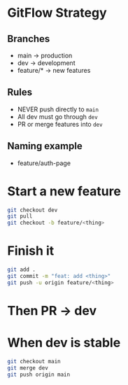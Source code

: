 # GitFlow Strategy

## Branches

- main → production
- dev → development
- feature/\* → new features

## Rules

- NEVER push directly to `main`
- All dev must go through `dev`
- PR or merge features into `dev`

## Naming example

- feature/auth-page

# Start a new feature

```bash
git checkout dev
git pull
git checkout -b feature/<thing>
```

# Finish it

```bash
git add .
git commit -m "feat: add <thing>"
git push -u origin feature/<thing>
```

# Then PR → dev

# When dev is stable

```bash
git checkout main
git merge dev
git push origin main
```
